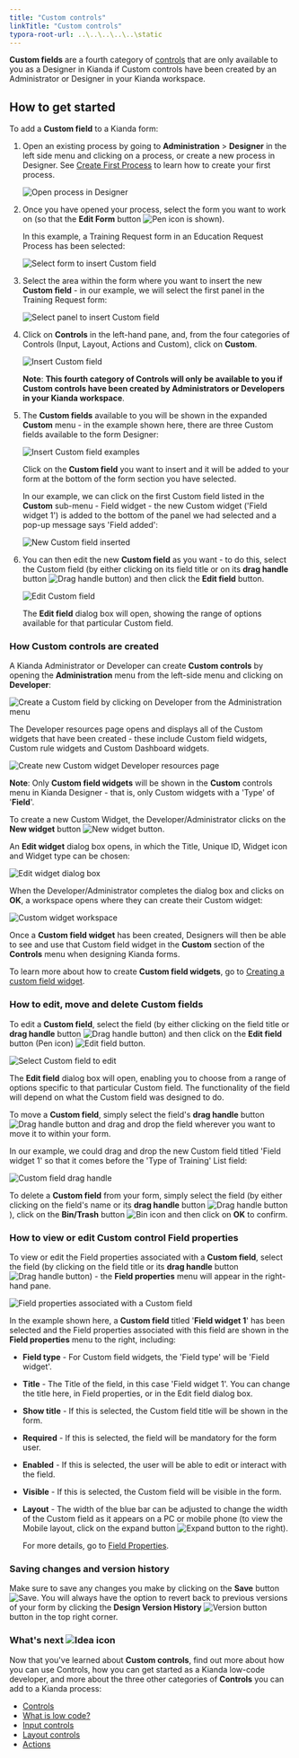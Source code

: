 ```yaml
---
title: "Custom controls"
linkTitle: "Custom controls"
typora-root-url: ..\..\..\..\..\static
---
```


**Custom fields** are a fourth category of [controls](/docs/platform/controls/) that are only available to you as a Designer in Kianda if Custom controls have been created by an Administrator or Designer in your Kianda workspace.



## How to get started ##

To add a **Custom field** to a Kianda form:

1. Open an existing process by going to **Administration** > **Designer** in the left side menu and clicking on a process, or create a new process in Designer. See [Create First Process](/docs/getting-started/create-first-process/) to learn how to create your first process.

   ![Open process in Designer](/images/designer-open-process.jpg)

2. Once you have opened your process, select the form you want to work on (so that the **Edit Form** button ![Pen icon](/images/penicon.png) is shown). 

   In this example, a Training Request form in an Education Request Process has been selected:

   ![Select form to insert Custom field](/images/custom-field-form.jpg)

3. Select the area within the form where you want to insert the new **Custom field** - in our example, we will select the first panel in the Training Request form:

   ![Select panel to insert Custom field](/images/custom-field-location.jpg)

4. Click on **Controls** in the left-hand pane, and, from the four categories of Controls (Input, Layout, Actions and Custom), click on **Custom**.

   ![Insert Custom field](/images/custom-fields.jpg)

   **Note**: **This fourth category of Controls will only be available to you if Custom controls have been created by Administrators or Developers in your Kianda workspace**.

5. The **Custom fields** available to you will be shown in the expanded **Custom** menu - in the example shown here, there are three Custom fields available to the form Designer:

   ![Insert Custom field examples](/images/custom-fields-example.jpg)

   Click on the **Custom field** you want to insert and it will be added to your form at the bottom of the form section you have selected.

   In our example, we can click on the first Custom field listed in the **Custom** sub-menu - Field widget - the new Custom widget ('Field widget 1') is added to the bottom of the panel we had selected and a pop-up message says 'Field added':

   ![New Custom field inserted](/images/custom-field-inserted.jpg)

6. You can then edit the new **Custom field** as you want - to do this, select the Custom field (by either clicking on its field title or on its **drag handle** button ![Drag handle button](/images/draghandlewhite-frame.png)) and then click the **Edit field** button.

   ![Edit Custom field](/images/custom-field-edit.jpg)

   The **Edit field** dialog box will open, showing the range of options available for that particular Custom field. 



### How Custom controls are created ###

A Kianda Administrator or Developer can create **Custom controls** by opening the **Administration** menu from the left-side menu and clicking on **Developer**:

![Create a Custom field by clicking on Developer from the Administration menu](/images/custom-field-developer.jpg)

The Developer resources page opens and displays all of the Custom widgets that have been created - these include Custom field widgets, Custom rule widgets and Custom Dashboard widgets. 

![Create new Custom widget Developer resources page](/images/custom-field-widgets.jpg)

**Note**: Only **Custom field widgets** will be shown in the **Custom** controls menu in Kianda Designer - that is, only Custom widgets with a 'Type' of '**Field**'.

To create a new Custom Widget, the Developer/Administrator clicks on the **New widget** button ![New widget button](/images/custom-field-new-widget.jpg). 

An **Edit widget** dialog box opens, in which the Title, Unique ID, Widget icon and Widget type can be chosen:

![Edit widget dialog box](/images/custom-field-edit-widget.jpg)

When the Developer/Administrator completes the dialog box and clicks on **OK**, a workspace opens where they can create their Custom widget:

![Custom widget workspace](/images/custom-field-new-widget-workspace.jpg)

Once a **Custom field widget** has been created, Designers will then be able to see and use that Custom field widget in the **Custom** section of the **Controls** menu when designing Kianda forms.

To learn more about how to create **Custom field widgets**, go to [Creating a custom field widget](/docs/getting-started/welcome/low-code#how-to-get-started-as-a-kianda-low-code-developer).




### How to edit, move and delete Custom fields

To edit a **Custom field**, select the field (by either clicking on the field title or **drag handle** button ![Drag handle button](/images/draghandlewhite-frame.png)) and then click on the **Edit field** button (Pen icon) ![Edit field button](/images/penicon.png). 

![Select Custom field to edit](/images/custom-field-edit2.jpg)

The **Edit field** dialog box will open, enabling you to choose from a range of options specific to that particular Custom field. The functionality of the field will depend on what the Custom field was designed to do.



To move a **Custom field**, simply select the field's **drag handle** button ![Drag handle button](/images/draghandlewhite-frame.png) and drag and drop the field wherever you want to move it to within your form. 

In our example, we could drag and drop the new Custom field titled 'Field widget 1' so that it comes before the 'Type of Training' List field:

![Custom field drag handle](/images/custom-field-move.jpg)



To delete a **Custom field** from your form, simply select the field (by either clicking on the field's name or its **drag handle** button ![Drag handle button](/images/draghandlewhite-frame.png)), click on the **Bin/Trash** button ![Bin icon](/images/binicon.png) and then click on **OK** to confirm.



### How to view or edit Custom control Field properties ###

To view or edit the Field properties associated with a **Custom field**, select the field (by clicking on the field title or its **drag handle** button ![Drag handle button](/images/draghandlewhite-frame.png)) - the **Field properties** menu will appear in the right-hand pane.

![Field properties associated with a Custom field](/images/custom-field-field-properties.jpg)

In the example shown here, a **Custom field** titled '**Field widget 1**' has been selected and the Field properties associated with this field are shown in the **Field properties** menu to the right, including:

- **Field type** - For Custom field widgets, the 'Field type' will be 'Field widget'.

- **Title** - The Title of the field, in this case 'Field widget 1'. You can change the title here, in Field properties, or in the Edit field dialog box.

- **Show title** - If this is selected, the Custom field title will be shown in the form.

- **Required** - If this is selected, the field will be mandatory for the form user.

- **Enabled** - If this is selected, the user will be able to edit or interact with the field.

- **Visible** - If this is selected, the Custom field will be visible in the form.

- **Layout** - The width of the blue bar can be adjusted to change the width of the Custom field as it appears on a PC or mobile phone (to view the Mobile layout, click on the expand button ![Expand button](/images/expand-icon.jpg) to the right).

  For more details, go to [Field Properties](/docs/platform/controls/properties#field-properties).



### Saving changes and version history ###

Make sure to save any changes you make by clicking on the **Save** button ![Save](/images/saveprocess.png). You will always have the option to revert back to previous versions of your form by clicking the **Design Version History** ![Version button](/images/version8.png) button in the top right corner.



### What's next  ![Idea icon](/images/18.png) ###

Now that you've learned about **Custom controls**, find out more about how you can use Controls, how you can get started as a Kianda low-code developer, and more about the three other categories of **Controls** you can add to a Kianda process:

- [Controls](/docs/platform/controls/)
- [What is low code?](/docs/getting-started/welcome/low-code/)
- [Input controls](/docs/platform/controls/input/)
- [Layout controls](/docs/platform/controls/layout/)
- [Actions](/docs/platform/controls/actions/)